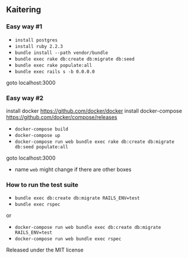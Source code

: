 ## Kaitering


### Easy way #1

- `install postgres`
- `install ruby 2.2.3`
- `bundle install --path vendor/bundle`
- `bundle exec rake db:create db:migrate db:seed`
- `bundle exec rake populate:all`
- `bundle exec rails s -b 0.0.0.0`

goto localhost:3000

### Easy way #2

install docker https://github.com/docker/docker
install docker-compose https://github.com/docker/compose/releases

- `docker-compose build`
- `docker-compose up`
- `docker-compose run web bundle exec rake db:create db:migrate db:seed populate:all`

goto localhost:3000

* name `web` might change if there are other boxes

### How to run the test suite

- `bundle exec db:create db:migrate RAILS_ENV=test`
- `bundle exec rspec`

or

- `docker-compose run web bundle exec db:create db:migrate RAILS_ENV=test`
- `docker-compose run web bundle exec rspec`

Released under the MIT license